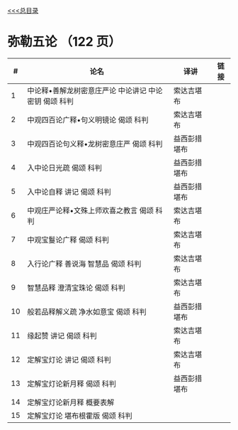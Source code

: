
[<<<总目录](./index.md)

# 弥勒五论 （122 页）
|#|论名| 译讲|链接|
|-|-----------------------|---|--|
|1| 中论释•善解龙树密意庄严论 中论讲记 中论密钥 偈颂 科判|索达吉堪布|
|2| 中观四百论广释•句义明镜论 偈颂 科判 |索达吉堪布|
|3| 中观四百论句义释•龙树密意庄严 偈颂 科判 |益西彭措堪布|
|4| 入中论日光疏 偈颂 科判 |益西彭措堪布|
|5| 入中论自释 讲记 偈颂 科判 |益西彭措堪布|
|6| 中观庄严论释•文殊上师欢喜之教言 偈颂 科判 |索达吉堪布|
|7| 中观宝鬘论广释 偈颂 科判 |索达吉堪布|
|8| 入行论广释 善说海 智慧品 偈颂 科判 |索达吉堪布|
|9| 智慧品释 澄清宝珠论 偈颂 科判 |索达吉堪布|
|10| 般若品释解义疏 净水如意宝 偈颂 科判 |益西彭措堪布|
|11| 缘起赞 讲记 偈颂 科判 |索达吉堪布|
|12| 定解宝灯论 讲记 偈颂 科判 |索达吉堪布|
|13| 定解宝灯论新月释 偈颂 科判 |益西彭措堪布|
|14| 定解宝灯论新月释 概要表解|
|15| 定解宝灯论 堪布根霍版 偈颂 科判 |

